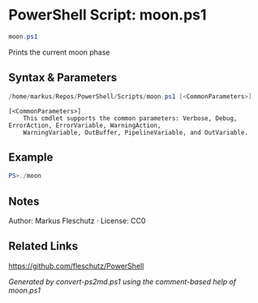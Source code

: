 # PowerShell Script: moon.ps1
```powershell
moon.ps1
```

Prints the current moon phase

## Syntax & Parameters
```powershell
/home/markus/Repos/PowerShell/Scripts/moon.ps1 [<CommonParameters>]
```

```
[<CommonParameters>]
    This cmdlet supports the common parameters: Verbose, Debug, ErrorAction, ErrorVariable, WarningAction, 
    WarningVariable, OutBuffer, PipelineVariable, and OutVariable.
```

## Example
```powershell
PS>./moon
```


## Notes
Author: Markus Fleschutz · License: CC0

## Related Links
https://github.com/fleschutz/PowerShell

*Generated by convert-ps2md.ps1 using the comment-based help of moon.ps1*
